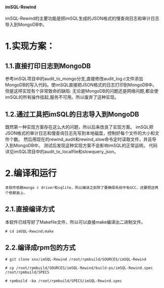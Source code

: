 #### imSQL-Rewind
imSQL-Rewind的主要功能是把imSQL生成的JSON格式的慢查询日志和审计日志导入到MongoDB中。

# 1.实现方案：
## 1.1.直接打印日志到MongoDB
参考imSQL项目中的audit_to_mongo分支,直接修改audit_log.c文件添加MongoDB的写入代码。使imSQL直接把JSON格式的日志打印到MongoDB中。
但是这样实现有个非常致命的缺陷: 无论是MongoDB的问题还是网络问题,都会使imSQL的所有操作挂起,服务不可用。所以废弃了这种实现。

## 1.2.通过工具把imSQL的日志导入到MongoDB
既然第一种实现方案存在这么大的问题，所以后来改良了实现方案。
imSQL把JSON格式的审计日志和慢查询日志先写到本地磁盘，控制好每个文件的大小和文件个数。
然后用现在的rewind_audit和rewind_slow命令定时读取文件，并且导入到MongoDB中。
测试后发现这种实现方案不会影响imSQL的正常运转。
代码详见imSQL项目中的audit_to_localfile和slowquery_json。

# 2.编译和运行
    本软件依赖mongo c driver和sqlite，所以编译之前除了要确保系统中有GCC，还要把这两个依赖装上。
## 2.1.直接编译方式
本软件已经写好了Makefile文件，所以可以直接make编译出二进制文件。  

`# cd imSQL-Rewind;make`  

## 2.2.编译成rpm包的方式
`# git clone xxx/imSQL-Rewind /root/rpmbuild/SOURCES/imSQL-Rewind`  

`# cp /root/rpmbuild/SOURCES/imSQL-Rewind/build-ps/imSQL-Rewind.spec /root/rpmbuild/SPECS`  

`# rpmbuild -ba /root/rpmbuild/SPECS/imSQL-Rewind.spec`

